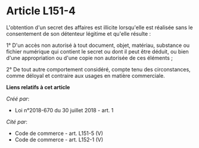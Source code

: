 # Article L151-4

L'obtention d'un secret des affaires est illicite lorsqu'elle est réalisée sans le consentement de son détenteur légitime et
qu'elle résulte :

1° D'un accès non autorisé à tout document, objet, matériau, substance ou fichier numérique qui contient le secret ou dont il
peut être déduit, ou bien d'une appropriation ou d'une copie non autorisée de ces éléments ;

2° De tout autre comportement considéré, compte tenu des circonstances, comme déloyal et contraire aux usages en matière
commerciale.

**Liens relatifs à cet article**

_Créé par_:

  - Loi n°2018-670 du 30 juillet 2018 - art. 1

_Cité par_:

  - Code de commerce - art. L151-5 (V)
  - Code de commerce - art. L152-1 (V)
